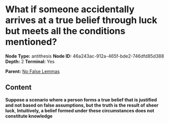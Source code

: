 # What if someone accidentally arrives at a true belief through luck but meets all the conditions mentioned?

**Node Type:** antithesis
**Node ID:** 46a243ac-912a-465f-bde2-746dfd85d388
**Depth:** 2
**Terminal:** Yes

**Parent:** [No False Lemmas](no-false-lemmas.md)

## Content

**Suppose a scenario where a person forms a true belief that is justified and not based on false assumptions, but the truth is the result of sheer luck**, **Intuitively, a belief formed under these circumstances does not constitute knowledge**
